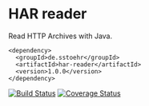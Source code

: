 HAR reader
==========

Read HTTP Archives with Java.

```
<dependency>
  <groupId>de.sstoehr</groupId>
  <artifactId>har-reader</artifactId>
  <version>1.0.0</version>
</dependency>
```

[![Build Status](https://travis-ci.org/sdstoehr/har-reader.png?branch=master)](https://travis-ci.org/sdstoehr/har-reader.png)
[![Coverage Status](https://coveralls.io/repos/sdstoehr/har-reader.png/badge.png?branch=master)](https://coveralls.io/r/sdstoehr/har-reader.png?branch=master)

